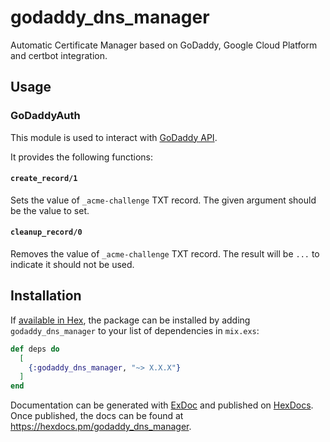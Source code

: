 # godaddy_dns_manager

Automatic Certificate Manager based on GoDaddy, Google Cloud Platform and certbot integration.

## Usage

### GoDaddyAuth

This module is used to interact with [GoDaddy API](https://developer.godaddy.com/doc/endpoint/domains).

It provides the following functions:

#### `create_record/1`

Sets the value of `_acme-challenge` TXT record.
The given argument should be the value to set.

#### `cleanup_record/0`

Removes the value of `_acme-challenge` TXT record.
The result will be `...` to indicate it should not be used.

## Installation

If [available in Hex](https://hex.pm/docs/publish), the package can be installed
by adding `godaddy_dns_manager` to your list of dependencies in `mix.exs`:

```elixir
def deps do
  [
    {:godaddy_dns_manager, "~> X.X.X"}
  ]
end
```

Documentation can be generated with [ExDoc](https://github.com/elixir-lang/ex_doc)
and published on [HexDocs](https://hexdocs.pm). Once published, the docs can
be found at <https://hexdocs.pm/godaddy_dns_manager>.
